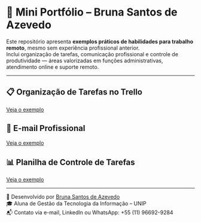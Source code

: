 # 💼 Mini Portfólio – Bruna Santos de Azevedo

Este repositório apresenta **exemplos práticos de habilidades para trabalho remoto**, mesmo sem experiência profissional anterior.  
Inclui organização de tarefas, comunicação profissional e controle de produtividade — áreas valorizadas em funções administrativas, atendimento online e suporte remoto.

---

## 📋 Organização de Tarefas no Trello
[Veja o exemplo](exemplo-trello.md)

## 📝 E-mail Profissional
[Veja o exemplo](exemplo-email-profissional.md)

## 📊 Planilha de Controle de Tarefas
[Veja o exemplo](exemplo-planilha-controle.md)

---

📍 Desenvolvido por [Bruna Santos de Azevedo](https://www.linkedin.com/in/bruna-joaquim-948188349)  
🎓 Aluna de Gestão da Tecnologia da Informação – UNIP  
📬 Contato via e-mail, LinkedIn ou WhatsApp: +55 (11) 96692-9284
